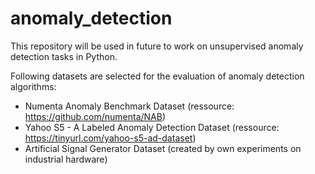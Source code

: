 # anomaly_detection
This repository will be used in future to work on unsupervised anomaly detection tasks in Python.

Following datasets are selected for the evaluation of anomaly detection algorithms:
- Numenta Anomaly Benchmark Dataset (ressource: https://github.com/numenta/NAB)
- Yahoo S5 - A Labeled Anomaly Detection Dataset (ressource: https://tinyurl.com/yahoo-s5-ad-dataset)
- Artificial Signal Generator Dataset (created by own experiments on industrial hardware)
